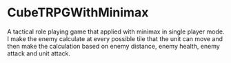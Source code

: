 # CubeTRPGWithMinimax

A tactical role playing game that applied with minimax in single player mode.
I make the enemy calculate at every possible tile that the unit can move and then make the calculation based on enemy distance, enemy health, enemy attack and unit attack.
